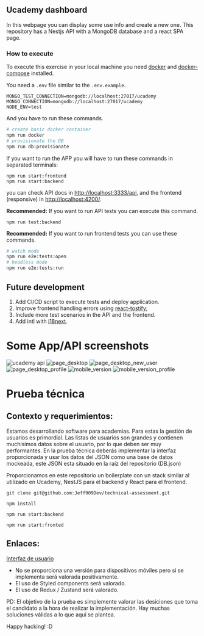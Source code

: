 ## Ucademy dashboard

In this webpage you can display some use info and create a new one. This repository has a Nestjs API with a MongoDB database and a react SPA page.

### How to execute

To execute this exercise in your local machine you need [docker](https://www.docker.com/) and [docker-compose](https://docs.docker.com/compose/) installed. 

You need a `.env` file similar to the `.env.example`.

```
MONGO_TEST_CONNECTION=mongodb://localhost:27017/ucademy
MONGO_CONNECTION=mongodb://localhost:27017/ucademy
NODE_ENV=test
```

And you have to run these commands.

```bash
# create basic docker container
npm run docker
# provisionate the DB
npm run db:provisionate
```

If you want to run the APP you will have to run these commands in separated terminals:

```
npm run start:frontend
npm run start:backend
```

you can check API docs in [http://localhost:3333/api](http://localhost:3333/api), and the frontend (responsive) in [http://localhost:4200/](http://localhost:4200/).

**Recommended:** If you want to run API tests you can execute this command.

```
npm run test:backend
```

**Recommended:** If you want to run frontend tests you can use these commands.

```bash
# watch mode
npm run e2e:tests:open
# headless mode
npm run e2e:tests:run
```

## Future development

1. Add CI/CD script to execute tests and deploy application.
2. Improve frontend handling errors using [react-tostify](https://github.com/fkhadra/react-toastify);
3. Include more test scenarios in the API and the frontend.
4. Add intl with [i18next](https://www.i18next.com/).

# Some App/API screenshots

![ucademy api](https://raw.githubusercontent.com/kevinccbsg/mini-dashboard-nest-react/main/images/backend_swagger.png "ucademy api")
![page_desktop](https://raw.githubusercontent.com/kevinccbsg/mini-dashboard-nest-react/main/images/page_desktop.png "page_desktop")
![page_desktop_new_user](https://raw.githubusercontent.com/kevinccbsg/mini-dashboard-nest-react/main/images/page_desktop_new_user.png "page_desktop_new_user")
![page_desktop_profile](https://raw.githubusercontent.com/kevinccbsg/mini-dashboard-nest-react/main/images/page_desktop_profile.png "page_desktop_profile")
![mobile_version](https://raw.githubusercontent.com/kevinccbsg/mini-dashboard-nest-react/main/images/mobile_version.png "mobile_version")
![mobile_version_profile](https://raw.githubusercontent.com/kevinccbsg/mini-dashboard-nest-react/main/images/mobile_version_profile.png "mobile_version_profile")

# Prueba técnica

## Contexto y requerimientos:

Estamos desarrollando software para academias. Para estas la gestión de usuarios es primordial.
Las listas de usuarios son grandes y contienen muchísimos datos sobre el usuario,
por lo que deben ser muy performantes. En la prueba técnica deberás implementar la interfaz proporcionada y
usar los datos del JSON como una base de datos mockeada, este JSON esta situado en la raíz del repositorio (DB.json)

Proporcionamos en este repositorio un boilerplate con un stack similar al utilizado en Ucademy, NestJS para el backend y React para
el frontend.

`git clone git@github.com:Jeff909Dev/technical-assessment.git`

`npm install`

`npm run start:backend`

`npm run start:fronted`

## Enlaces:

[Interfaz de usuario](https://www.figma.com/file/n7HkjhcVD6dZISm9fu5FNG/Prueba-T%C3%A9cnica?node-id=0%3A1)

- No se proporciona una versión para dispositivos móviles pero si se implementa será valorada positivamente.
- El uso de Styled components será valorado.
- El uso de Redux / Zustand será valorado.


PD: El objetivo de la prueba es simplemente valorar las desiciones que toma el candidato a la hora de realizar la implementación. Hay muchas soluciones válidas a lo que aquí se plantea.

Happy hacking! 
:D
